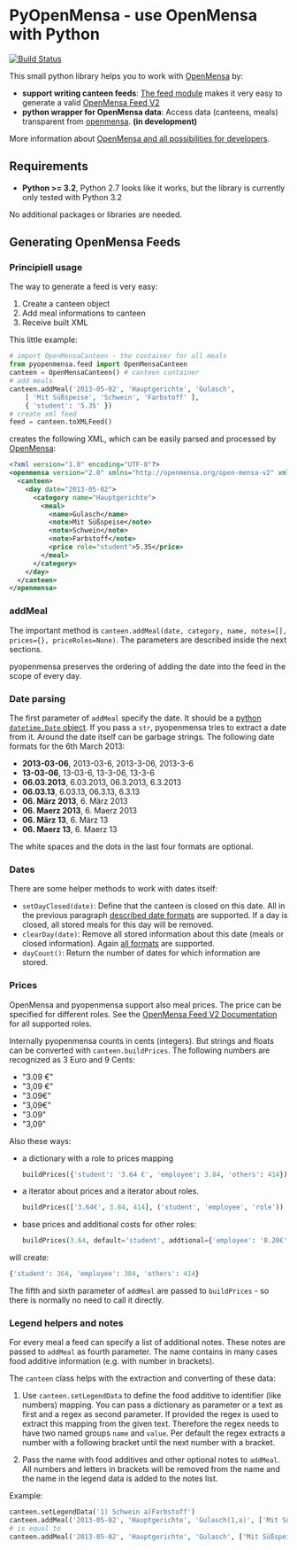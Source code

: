 # PyOpenMensa - use OpenMensa with Python

[![Build Status](https://travis-ci.org/mswart/pyopenmensa.png?branch=master)](https://travis-ci.org/mswart/pyopenmensa)

This small python library helps you to work with [OpenMensa][om] by:

* **support writing canteen feeds**: [The feed module](#generating-openmensa-feeds) makes it very easy to generate a valid [OpenMensa Feed V2][feed_v2]
* **python wrapper for OpenMensa data**: Access data (canteens, meals) transparent from [openmensa][om]. **(in development)**

More information about [OpenMensa and all possibilities for developers][om-doc].



## Requirements

* **Python >= 3.2**, Python 2.7 looks like it works, but the library is currently only tested with Python 3.2

No additional packages or libraries are needed.



## Generating OpenMensa Feeds


### Principiell usage

The way to generate a feed is very easy:

1. Create a canteen object
2. Add meal informations to canteen
3. Receive built XML

This little example:

```python
# import OpenMensaCanteen - the container for all meals
from pyopenmensa.feed import OpenMensaCanteen
canteen = OpenMensaCanteen() # canteen container
# add meals
canteen.addMeal('2013-05-02', 'Hauptgerichte', 'Gulasch',
	[ 'Mit Süßspeise', 'Schwein', 'Farbstoff' ],
	{ 'student': '5.35' })
# create xml feed
feed = canteen.toXMLFeed()
```

creates the following XML, which can be easily parsed and processed by [OpenMensa][om]:

```xml
<?xml version="1.0" encoding="UTF-8"?>
<openmensa version="2.0" xmlns="http://openmensa.org/open-mensa-v2" xmlns:xsi="http://www.w3.org/2001/XMLSchema-instance" xsi:schemaLocation="http://openmensa.org/open-mensa-v2 http://openmensa.org/open-mensa-v2.xsd">
  <canteen>
    <day date="2013-05-02">
      <category name="Hauptgerichte">
        <meal>
          <name>Gulasch</name>
          <note>Mit Süßspeise</note>
          <note>Schwein</note>
          <note>Farbstoff</note>
          <price role="student">5.35</price>
        </meal>
      </category>
    </day>
  </canteen>
</openmensa>
```


### addMeal

The important method is `canteen.addMeal(date, category, name, notes=[], prices={}, priceRoles=None)`. The parameters are described inside the next sections.

pyopenmensa preserves the ordering of adding the date into the feed in the scope of every day.

### Date parsing

The first parameter of `addMeal` specify the date. It should be a [python `datetime.Date` object][py-date]. If you pass a `str`, pyopenmensa tries to extract a date from it. Around the date itself can be garbage strings. The following date formats for the 6th March 2013:

 -  **2013-03-06**, 2013-03-6, 2013-3-06, 2013-3-6
 -  **13-03-06**, 13-03-6, 13-3-06, 13-3-6
 -  **06.03.2013**, 6.03.2013, 06.3.2013, 6.3.2013
 -  **06.03.13**, 6.03.13, 06.3.13, 6.3.13
 -  **06. März 2013**, 6. März 2013
 -  **06. Maerz 2013**, 6. Maerz 2013
 -  **06. März 13**, 6. März 13
 -  **06. Maerz 13**, 6. Maerz 13

The white spaces and the dots in the last four formats are optional.


### Dates

There are some helper methods to work with dates itself:

- `setDayClosed(date)`: Define that the canteen is closed on this date. All in the previous paragraph [described date formats][date-formats] are supported. If a day is closed, all stored meals for this day will be removed.
- `clearDay(date)`: Remove all stored information about this date (meals or closed information). Again [all formats][date-formats] are supported.
- `dayCount()`: Return the number of dates for which information are stored.


### Prices

OpenMensa and pyopenmensa support also meal prices. The price can be specified for different roles. See the [OpenMensa Feed V2 Documentation][feed_v2] for all supported roles.

Internally pyopenmensa counts in cents (integers). But strings and floats can be converted with `canteen.buildPrices`. The following numbers are recognized as 3 Euro and 9 Cents:

- "3.09 €"
- "3,09 €"
- "3.09€"
- "3,09€"
- "3.09"
- "3,09"

Also these ways:

- a dictionary with a role to prices mapping

  ```python
  buildPrices({'student': '3.64 €', 'employee': 3.84, 'others': 414})
  ```

- a iterator about prices and a iterator about roles.

  ```python
  buildPrices(['3.64€', 3.84, 414], ('student', 'employee', 'role'))
  ```

- base prices and additional costs for other roles:

  ```python
  buildPrices(3.64, default='student', addtional={'employee': '0.20€', 'others': 50})
  ```

will create:

```python
{'student': 364, 'employee': 384, 'others': 414}
```

The fifth and sixth parameter of `addMeal` are passed to `buildPrices` - so there is normally no need to call it directly.


### Legend helpers and notes

For every meal a feed can specify a list of additional notes. These notes are passed to `addMeal` as fourth parameter. The name contains in many cases food additive information (e.g. with number in brackets).

The `canteen` class helps with the extraction and converting of these data:

1. Use `canteen.setLegendData` to define the food additive to identifier (like numbers) mapping. You can pass a dictionary as parameter or a text as first and a regex as second parameter. If provided the regex is used to extract this mapping from the given text. Therefore the regex needs to have two named groups `name` and `value`. Per default the regex extracts a number with a following bracket until the next number with a bracket.

2. Pass the name with food additives and other optional notes to `addMeal`. All numbers and letters in brackets will be removed from the name and the name in the legend data is added to the notes list.

Example:

```python
canteen.setLegendData('1) Schwein a)Farbstoff')
canteen.addMeal('2013-05-02', 'Hauptgerichte', 'Gulasch(1,a)', ['Mit Süßspeise'])
# is equal to
canteen.addMeal('2013-05-02', 'Hauptgerichte', 'Gulasch', ['Mit Süßspeise', 'Schwein', 'Farbstoff'])
```


[date-formats]: #date-parsing
[om]: http://openmensa.org
[om-doc]:  http://doc.openmensa.org
[feed_v2]: http://doc.openmensa.org/feed/v2/
[py-date]: http://docs.python.org/3/library/datetime.html#date-objects

